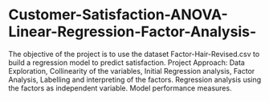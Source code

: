 # Customer-Satisfaction-ANOVA-Linear-Regression-Factor-Analysis-
The objective of the project is to use the dataset Factor-Hair-Revised.csv to build a regression model to predict satisfaction. Project Approach: Data Exploration, Collinearity of the variables, Initial Regression analysis, Factor Analysis, Labelling and interpreting of the factors. Regression analysis using the factors as independent variable. Model performance measures.

